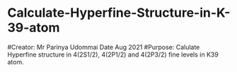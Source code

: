 # Calculate-Hyperfine-Structure-in-K-39-atom
#Creator: Mr Parinya Udommai Date Aug 2021
#Purpose: Calulate Hyperfine structure in 4(2S1/2), 4(2P1/2) and 4(2P3/2) fine levels in K39 atom.
